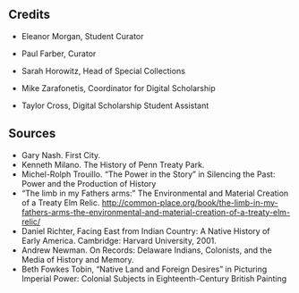 ## Credits

- Eleanor Morgan, Student Curator

- Paul Farber, Curator

- Sarah Horowitz, Head of Special Collections

- Mike Zarafonetis, Coordinator for Digital Scholarship

- Taylor Cross, Digital Scholarship Student Assistant

## Sources

- Gary Nash. First City. 
- Kenneth Milano. The History of Penn Treaty Park. 
- Michel-Rolph Trouillo. “The Power in the Story” in Silencing the Past: Power and the Production of History 
- “The limb in my Fathers arms:” The Environmental and Material Creation of a Treaty Elm Relic. http://common-place.org/book/the-limb-in-my-fathers-arms-the-environmental-and-material-creation-of-a-treaty-elm-relic/
- Daniel Richter, Facing East from Indian Country: A Native History of Early America. Cambridge: Harvard University, 2001. 
- Andrew Newman. On Records: Delaware Indians, Colonists, and the Media of History and Memory. 
- Beth Fowkes Tobin, “Native Land and Foreign Desires” in Picturing Imperial Power: Colonial Subjects in Eighteenth-Century British Painting
